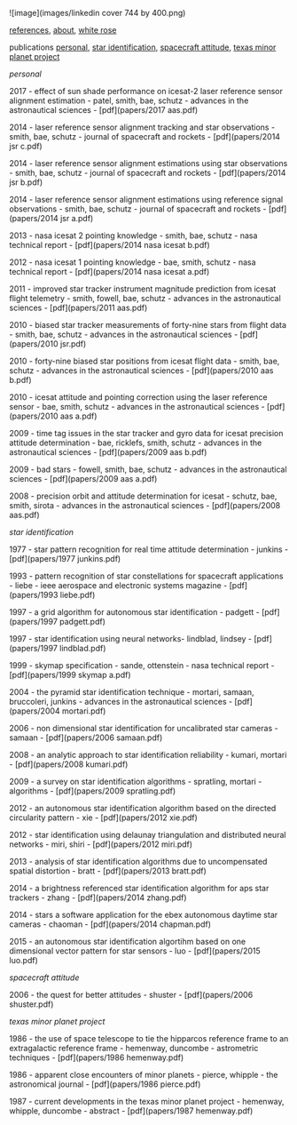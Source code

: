 ![image](images/linkedin cover 744 by 400.png)

[references](http://starid.org/references), [about](http://starid.org/about), [white rose](https://en.wikipedia.org/wiki/White_Rose)

publications [personal](#anchor1), [star identification](#anchor2), [spacecraft attitude](#anchor3), [texas minor planet project](#anchor4)

<a name="anchor1"/>*personal*

2017 - effect of sun shade performance on icesat-2 laser reference sensor alignment estimation - patel, smith, bae, schutz - advances in the astronautical sciences - [pdf](papers/2017 aas.pdf)

2014 - laser reference sensor alignment tracking and star observations - smith, bae, schutz - journal of spacecraft and rockets - [pdf](papers/2014 jsr c.pdf)

2014 - laser reference sensor alignment estimations using star observations - smith, bae, schutz - journal of spacecraft and rockets - [pdf](papers/2014 jsr b.pdf)

2014 - laser reference sensor alignment estimations using reference signal observations - smith, bae, schutz - journal of spacecraft and rockets - [pdf](papers/2014 jsr a.pdf)

2013 - nasa icesat 2 pointing knowledge - smith, bae, schutz - nasa technical report - [pdf](papers/2014 nasa icesat b.pdf)

2012 - nasa icesat 1 pointing knowledge - bae, smith, schutz - nasa technical report - [pdf](papers/2014 nasa icesat a.pdf)

2011 - improved star tracker instrument magnitude prediction from icesat flight telemetry - smith, fowell, bae, schutz - advances in the astronautical sciences - [pdf](papers/2011 aas.pdf)

2010 - biased star tracker measurements of forty-nine stars from flight data - smith, bae, schutz - advances in the astronautical sciences - [pdf](papers/2010 jsr.pdf)

2010 - forty-nine biased star positions from icesat flight data - smith, bae, schutz - advances in the astronautical sciences - [pdf](papers/2010 aas b.pdf)

2010 - icesat attitude and pointing correction using the laser reference sensor - bae, smith, schutz - advances in the astronautical sciences - [pdf](papers/2010 aas a.pdf)

2009 - time tag issues in the star tracker and gyro data for icesat precision attitude determination - bae, ricklefs, smith, schutz - advances in the astronautical sciences - [pdf](papers/2009 aas b.pdf)

2009 - bad stars  - fowell, smith, bae, schutz - advances in the astronautical sciences - [pdf](papers/2009 aas a.pdf)

2008 - precision orbit and attitude determination for icesat - schutz, bae, smith, sirota - advances in the astronautical sciences - [pdf](papers/2008 aas.pdf)

<a name="anchor2"/>*star identification*

1977 - star pattern recognition for real time attitude determination - junkins - [pdf](papers/1977 junkins.pdf)

1993 - pattern recognition of star constellations for spacecraft applications - liebe - ieee aerospace and electronic systems magazine - [pdf](papers/1993 liebe.pdf)

1997 - a grid algorithm for autonomous star identification - padgett - [pdf](papers/1997 padgett.pdf)

1997 - star identification using neural networks- lindblad, lindsey - [pdf](papers/1997 lindblad.pdf)

1999 - skymap specification - sande, ottenstein - nasa technical report - [pdf](papers/1999 skymap a.pdf)

2004 - the pyramid star identification technique - mortari, samaan, bruccoleri, junkins - advances in the astronautical sciences - [pdf](papers/2004 mortari.pdf)

2006 - non dimensional star identification for uncalibrated star cameras - samaan - [pdf](papers/2006 samaan.pdf)

2008 - an analytic approach to star identification reliability - kumari, mortari - [pdf](papers/2008 kumari.pdf)

2009 - a survey on star identification algorithms - spratling, mortari - algorithms - [pdf](papers/2009 spratling.pdf)

2012 - an autonomous star identification algorithm based on the directed circularity pattern - xie - [pdf](papers/2012 xie.pdf)

2012 - star identification using delaunay triangulation and distributed neural networks - miri, shiri - [pdf](papers/2012 miri.pdf)

2013 - analysis of star identification algorithms due to uncompensated spatial distortion - bratt - [pdf](papers/2013 bratt.pdf)

2014 - a brightness referenced star identification algorithm for aps star trackers - zhang - [pdf](papers/2014 zhang.pdf)

2014 - stars a software application for the ebex autonomous daytime star cameras - chaoman - [pdf](papers/2014 chapman.pdf)

2015 - an autonomous star identification algortihm based on one dimensional vector pattern for star sensors - luo - [pdf](papers/2015 luo.pdf)

<a name="anchor3"/>*spacecraft attitude*

2006 - the quest for better attitudes - shuster - [pdf](papers/2006 shuster.pdf)

<a name="anchor4"/>*texas minor planet project*

1986 - the use of space telescope to tie the hipparcos reference frame to an extragalactic reference frame - hemenway, duncombe - astrometric techniques - [pdf](papers/1986 hemenway.pdf)

1986 - apparent close encounters of minor planets - pierce, whipple - the astronomical journal - [pdf](papers/1986 pierce.pdf)

1987 - current developments in the texas minor planet project - hemenway, whipple, duncombe - abstract - [pdf](papers/1987 hemenway.pdf)
